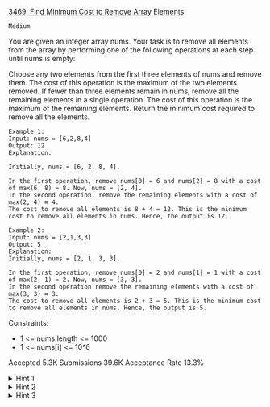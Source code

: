 [3469. Find Minimum Cost to Remove Array Elements](https://leetcode.com/problems/find-minimum-cost-to-remove-array-elements/)

`Medium`

You are given an integer array nums. Your task is to remove all elements from the array by performing one of the following operations at each step until nums is empty:

Choose any two elements from the first three elements of nums and remove them. The cost of this operation is the maximum of the two elements removed.
If fewer than three elements remain in nums, remove all the remaining elements in a single operation. The cost of this operation is the maximum of the remaining elements.
Return the minimum cost required to remove all the elements.

```
Example 1:
Input: nums = [6,2,8,4]
Output: 12
Explanation:

Initially, nums = [6, 2, 8, 4].

In the first operation, remove nums[0] = 6 and nums[2] = 8 with a cost of max(6, 8) = 8. Now, nums = [2, 4].
In the second operation, remove the remaining elements with a cost of max(2, 4) = 4.
The cost to remove all elements is 8 + 4 = 12. This is the minimum cost to remove all elements in nums. Hence, the output is 12.

Example 2:
Input: nums = [2,1,3,3]
Output: 5
Explanation:
Initially, nums = [2, 1, 3, 3].

In the first operation, remove nums[0] = 2 and nums[1] = 1 with a cost of max(2, 1) = 2. Now, nums = [3, 3].
In the second operation remove the remaining elements with a cost of max(3, 3) = 3.
The cost to remove all elements is 2 + 3 = 5. This is the minimum cost to remove all elements in nums. Hence, the output is 5.
```

Constraints:

- 1 <= nums.length <= 1000
- 1 <= nums[i] <= 10^6

Accepted
5.3K
Submissions
39.6K
Acceptance Rate
13.3%

<details>
<summary>Hint 1</summary>

Can we use dynamic programming here?

</details>
<details>
<summary>Hint 2</summary>

Use dynamic programming. The process guarantees that the remaining elements form a prefix of the array with at most one previous element.

</details>
<details>
<summary>Hint 3</summary>

Define the state as dp[i][j], where i represents the last remaining element and j represents the starting index of the current prefix.

</details>
